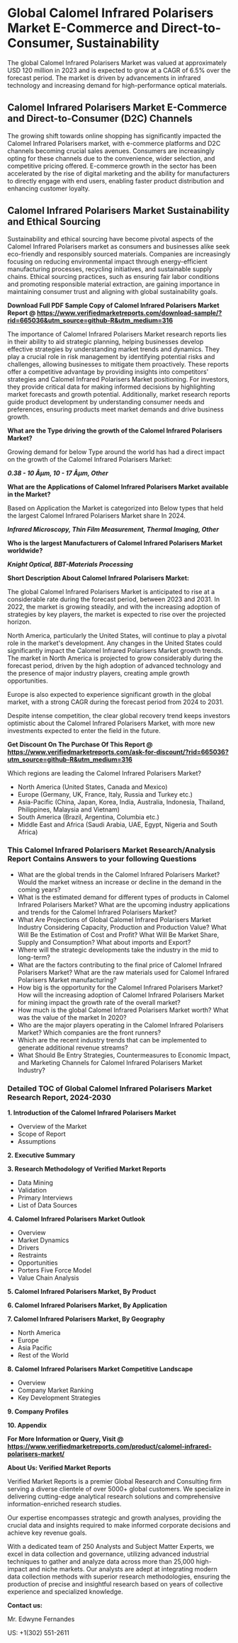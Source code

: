 <h1>Global Calomel Infrared Polarisers Market E-Commerce and Direct-to-Consumer, Sustainability</h1><p class=""><p>The global Calomel Infrared Polarisers Market was valued at approximately USD 120 million in 2023 and is expected to grow at a CAGR of 6.5% over the forecast period. The market is driven by advancements in infrared technology and increasing demand for high-performance optical materials.</p><h2>Calomel Infrared Polarisers Market E-Commerce and Direct-to-Consumer (D2C) Channels</h2><p>The growing shift towards online shopping has significantly impacted the Calomel Infrared Polarisers market, with e-commerce platforms and D2C channels becoming crucial sales avenues. Consumers are increasingly opting for these channels due to the convenience, wider selection, and competitive pricing offered. E-commerce growth in the sector has been accelerated by the rise of digital marketing and the ability for manufacturers to directly engage with end users, enabling faster product distribution and enhancing customer loyalty.</p><h2>Calomel Infrared Polarisers Market Sustainability and Ethical Sourcing</h2><p>Sustainability and ethical sourcing have become pivotal aspects of the Calomel Infrared Polarisers market as consumers and businesses alike seek eco-friendly and responsibly sourced materials. Companies are increasingly focusing on reducing environmental impact through energy-efficient manufacturing processes, recycling initiatives, and sustainable supply chains. Ethical sourcing practices, such as ensuring fair labor conditions and promoting responsible material extraction, are gaining importance in maintaining consumer trust and aligning with global sustainability goals.</p></p><p class=""><strong>Download Full PDF Sample Copy of Calomel Infrared Polarisers Market Report @ <a href="https://www.verifiedmarketreports.com/download-sample/?rid=665036&utm_source=github-R&utm_medium=316" target="_blank">https://www.verifiedmarketreports.com/download-sample/?rid=665036&utm_source=github-R&utm_medium=316</a></strong></p><p>The importance of&nbsp;Calomel Infrared Polarisers Market research reports lies in their ability to aid strategic planning, helping businesses develop effective strategies by understanding market trends and dynamics. They play a crucial role in risk management by identifying potential risks and challenges, allowing businesses to mitigate them proactively. These reports offer a competitive advantage by providing insights into competitors' strategies and Calomel Infrared Polarisers Market positioning. For investors, they provide critical data for making informed decisions by highlighting market forecasts and growth potential. Additionally, market research reports guide product development by understanding consumer needs and preferences, ensuring products meet market demands and drive business growth.</p><p><strong>What are the&nbsp;Type driving the growth of the Calomel Infrared Polarisers Market?</strong></p><p id="" class="">Growing demand for below Type around the world has had a direct impact on the growth of the Calomel Infrared Polarisers Market:</p><p class=""><em><strong>0.38 - 10 Âµm, 10 - 17 Âµm, Other</strong></em></p><p class=""><strong>What are the&nbsp;Applications&nbsp;of Calomel Infrared Polarisers Market available in the Market?</strong></p><p id="" class="">Based on Application the Market is categorized into Below types that held the largest Calomel Infrared Polarisers Market share In 2024.</p><p class=""><em><strong>Infrared Microscopy, Thin Film Measurement, Thermal Imaging, Other</strong></em></p><p class=""><strong>Who is the largest Manufacturers of Calomel Infrared Polarisers Market worldwide?</strong></p><p><em><strong>Knight Optical, BBT-Materials Processing</strong></em></p><p id="" class=""><strong>Short Description About Calomel Infrared Polarisers Market:</strong></p><p>The global Calomel Infrared Polarisers Market is anticipated to rise at a considerable rate during the forecast period, between 2023 and 2031. In 2022, the market is growing steadily, and with the increasing adoption of strategies by key players, the market is expected to rise over the projected horizon.</p><p>North America, particularly the United States, will continue to play a pivotal role in the market's development. Any changes in the United States could significantly impact the Calomel Infrared Polarisers Market growth trends. The market in North America is projected to grow considerably during the forecast period, driven by the high adoption of advanced technology and the presence of major industry players, creating ample growth opportunities.</p><p>Europe is also expected to experience significant growth in the global market, with a strong CAGR during the forecast period from 2024 to 2031.</p><p>Despite intense competition, the clear global recovery trend keeps investors optimistic about the Calomel Infrared Polarisers Market, with more new investments expected to enter the field in the future.</p><p id="" class=""><strong>Get Discount On The Purchase Of This Report @ <a href="https://www.verifiedmarketreports.com/ask-for-discount/?rid=665036?utm_source=github-R&utm_medium=316" target="_blank">https://www.verifiedmarketreports.com/ask-for-discount/?rid=665036?utm_source=github-R&utm_medium=316</a></strong></p><p class="">Which regions are leading the Calomel Infrared Polarisers Market?</p><ul><li>North America (United States, Canada and Mexico)</li><li>Europe (Germany, UK, France, Italy, Russia and Turkey etc.)</li><li>Asia-Pacific (China, Japan, Korea, India, Australia, Indonesia, Thailand, Philippines, Malaysia and Vietnam)</li><li>South America (Brazil, Argentina, Columbia etc.)</li><li>Middle East and Africa (Saudi Arabia, UAE, Egypt, Nigeria and South Africa)</li></ul><h3 id="" class="">This Calomel Infrared Polarisers Market Research/Analysis Report Contains Answers to your following Questions</h3><ul><li>What are the global trends in the Calomel Infrared Polarisers Market? Would the market witness an increase or decline in the demand in the coming years?</li><li>What is the estimated demand for different types of products in Calomel Infrared Polarisers Market? What are the upcoming industry applications and trends for the Calomel Infrared Polarisers Market?</li><li>What Are Projections of Global Calomel Infrared Polarisers Market Industry Considering Capacity, Production and Production Value? What Will Be the Estimation of Cost and Profit? What Will Be Market Share, Supply and Consumption? What about imports and Export?</li><li>Where will the strategic developments take the industry in the mid to long-term?</li><li>What are the factors contributing to the final price of Calomel Infrared Polarisers Market? What are the raw materials used for Calomel Infrared Polarisers Market manufacturing?</li><li>How big is the opportunity for the Calomel Infrared Polarisers Market? How will the increasing adoption of Calomel Infrared Polarisers Market for mining impact the growth rate of the overall market?</li><li>How much is the global Calomel Infrared Polarisers Market worth? What was the value of the market In 2020?</li><li>Who are the major players operating in the Calomel Infrared Polarisers Market? Which companies are the front runners?</li><li>Which are the recent industry trends that can be implemented to generate additional revenue streams?</li><li>What Should Be Entry Strategies, Countermeasures to Economic Impact, and Marketing Channels for Calomel Infrared Polarisers Market Industry?</li></ul><h3 id="" class="">Detailed TOC of Global Calomel Infrared Polarisers Market Research Report, 2024-2030</h3><p id="" class=""><strong>1. Introduction of the Calomel Infrared Polarisers Market</strong></p><ul><li>Overview of the Market</li><li>Scope of Report</li><li>Assumptions</li></ul><p id="" class=""><strong>2. Executive Summary</strong></p><p id="" class=""><strong>3. Research Methodology of Verified Market Reports</strong></p><ul><li>Data Mining</li><li>Validation</li><li>Primary Interviews</li><li>List of Data Sources</li></ul><p id="" class=""><strong>4. Calomel Infrared Polarisers Market Outlook</strong></p><ul><li>Overview</li><li>Market Dynamics</li><li>Drivers</li><li>Restraints</li><li>Opportunities</li><li>Porters Five Force Model</li><li>Value Chain Analysis</li></ul><p id="" class=""><strong>5. Calomel Infrared Polarisers Market, By Product</strong></p><p id="" class=""><strong>6. Calomel Infrared Polarisers Market, By Application</strong></p><p id="" class=""><strong>7. Calomel Infrared Polarisers Market, By Geography</strong></p><ul><li>North America</li><li>Europe</li><li>Asia Pacific</li><li>Rest of the World</li></ul><p id="" class=""><strong>8. Calomel Infrared Polarisers Market Competitive Landscape</strong></p><ul><li>Overview</li><li>Company Market Ranking</li><li>Key Development Strategies</li></ul><p id="" class=""><strong>9. Company Profiles</strong></p><p id="" class=""><strong>10. Appendix</strong></p><p id="" class=""><strong>For More Information or Query, Visit @ <a href="https://www.verifiedmarketreports.com/product/calomel-infrared-polarisers-market/" target="_blank">https://www.verifiedmarketreports.com/product/calomel-infrared-polarisers-market/</a></strong></p><p id="" class=""><strong>About Us: Verified Market Reports</strong></p><p id="" class="">Verified Market Reports is a premier Global Research and Consulting firm serving a diverse clientele of over 5000+ global customers. We specialize in delivering cutting-edge analytical research solutions and comprehensive information-enriched research studies.</p><p id="" class="">Our expertise encompasses strategic and growth analyses, providing the crucial data and insights required to make informed corporate decisions and achieve key revenue goals.</p><p id="" class="">With a dedicated team of 250 Analysts and Subject Matter Experts, we excel in data collection and governance, utilizing advanced industrial techniques to gather and analyze data across more than 25,000 high-impact and niche markets. Our analysts are adept at integrating modern data collection methods with superior research methodologies, ensuring the production of precise and insightful research based on years of collective experience and specialized knowledge.</p><p id="" class=""><strong>Contact us:</strong></p><p id="" class="">Mr. Edwyne Fernandes</p><p id="" class="">US: +1(302) 551-2611</p>